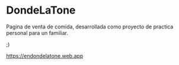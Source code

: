 # DondeLaTone
Pagina de venta de comida, desarrollada como proyecto de practica personal para un familiar.

;)

https://endondelatone.web.app
